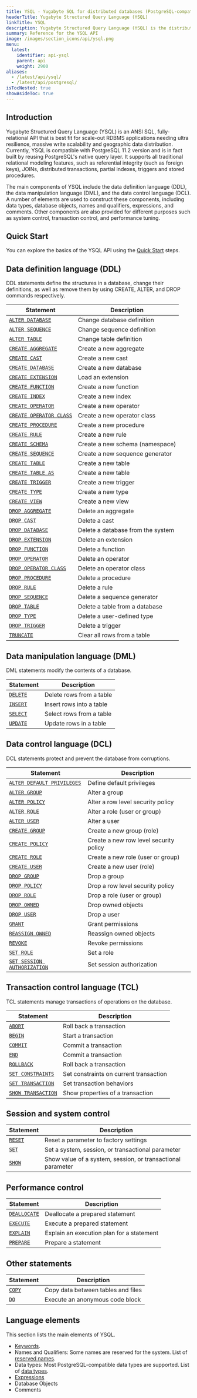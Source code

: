 ```yaml
---
title: YSQL - Yugabyte SQL for distributed databases (PostgreSQL-compatible)
headerTitle: Yugabyte Structured Query Language (YSQL)
linkTitle: YSQL
description: Yugabyte Structured Query Language (YSQL) is the distributed SQL API for PostgreSQL-compatible YugabyteDB.
summary: Reference for the YSQL API
image: /images/section_icons/api/ysql.png
menu:
  latest:
    identifier: api-ysql
    parent: api
    weight: 2900
aliases:
  - /latest/api/ysql/
  - /latest/api/postgresql/
isTocNested: true
showAsideToc: true
---
```


## Introduction

Yugabyte Structured Query Language (YSQL) is an ANSI SQL, fully-relational API that is best fit for scale-out RDBMS applications needing ultra resilience, massive write scalability and geographic data distribution. Currently, YSQL is compatible with PostgreSQL 11.2 version and is in fact built by reusing PostgreSQL's native query layer. It supports all traditional relational modeling features, such as referential integrity (such as foreign keys), JOINs, distributed transactions, partial indexes, triggers and stored procedures.

The main components of YSQL include the data definition language (DDL), the data manipulation language (DML), and the data control language (DCL). A number of elements are used to construct these components, including data types, database objects, names and qualifiers, expressions, and comments. Other components are also provided for different purposes such as system control, transaction control, and performance tuning.

## Quick Start

You can explore the basics of the YSQL API using the [Quick Start](../../quick-start/explore-ysql) steps.

## Data definition language (DDL)

DDL statements define the structures in a database, change their definitions, as well as remove them by using CREATE, ALTER, and DROP commands respectively.

| Statement | Description |
|-----------|-------------|
| [`ALTER DATABASE`](commands/ddl_alter_db) | Change database definition |
| [`ALTER SEQUENCE`](commands/ddl_alter_sequence) | Change sequence definition |
| [`ALTER TABLE`](commands/ddl_alter_table) | Change table definition |
| [`CREATE AGGREGATE`](commands/ddl_create_aggregate) | Create a new aggregate |
| [`CREATE CAST`](commands/ddl_create_cast) | Create a new cast |
| [`CREATE DATABASE`](commands/ddl_create_database) | Create a new database |
| [`CREATE EXTENSION`](commands/ddl_create_extension) | Load an extension |
| [`CREATE FUNCTION`](commands/ddl_create_function) | Create a new function |
| [`CREATE INDEX`](commands/ddl_create_index) | Create a new index |
| [`CREATE OPERATOR`](commands/ddl_create_operator) | Create a new operator |
| [`CREATE OPERATOR CLASS`](commands/ddl_create_operator_class) | Create a new operator class |
| [`CREATE PROCEDURE`](commands/ddl_create_procedure) | Create a new procedure |
| [`CREATE RULE`](commands/ddl_create_rule) | Create a new rule |
| [`CREATE SCHEMA`](commands/ddl_create_schema) | Create a new schema (namespace) |
| [`CREATE SEQUENCE`](commands/ddl_create_sequence) | Create a new sequence generator |
| [`CREATE TABLE`](commands/ddl_create_table) | Create a new table |
| [`CREATE TABLE AS`](commands/ddl_create_table_as) | Create a new table |
| [`CREATE TRIGGER`](commands/ddl_create_trigger) | Create a new trigger |
| [`CREATE TYPE`](commands/ddl_create_type) | Create a new type |
| [`CREATE VIEW`](commands/ddl_create_view) | Create a new view |
| [`DROP AGGREGATE`](commands/ddl_drop_aggregate) | Delete an aggregate |
| [`DROP CAST`](commands/ddl_drop_cast) | Delete a cast |
| [`DROP DATABASE`](commands/ddl_drop_database) | Delete a database from the system |
| [`DROP EXTENSION`](commands/ddl_drop_extension) | Delete an extension |
| [`DROP FUNCTION`](commands/ddl_drop_function) | Delete a function |
| [`DROP OPERATOR`](commands/ddl_drop_operator) | Delete an operator |
| [`DROP OPERATOR CLASS`](commands/ddl_drop_operator_class) | Delete an operator class |
| [`DROP PROCEDURE`](commands/ddl_drop_procedure) | Delete a procedure |
| [`DROP RULE`](commands/ddl_drop_rule) | Delete a rule |
| [`DROP SEQUENCE`](commands/ddl_drop_sequence) | Delete a sequence generator |
| [`DROP TABLE`](commands/ddl_drop_table) | Delete a table from a database |
| [`DROP TYPE`](commands/ddl_drop_type) | Delete a user-defined type |
| [`DROP TRIGGER`](commands/ddl_drop_trigger) | Delete a trigger |
| [`TRUNCATE`](commands/ddl_truncate) | Clear all rows from a table |

## Data manipulation language (DML)

DML statements modify the contents of a database.

| Statement | Description |
|-----------|-------------|
| [`DELETE`](commands/dml_delete) | Delete rows from a table |
| [`INSERT`](commands/dml_insert) | Insert rows into a table |
| [`SELECT`](commands/dml_select) | Select rows from a table |
| [`UPDATE`](commands/dml_update) | Update rows in a table |

## Data control language (DCL)

DCL statements protect and prevent the database from corruptions.

| Statement | Description |
|-----------|-------------|
| [`ALTER DEFAULT PRIVILEGES`](commands/dcl_alter_default_privileges) | Define default privileges |
| [`ALTER GROUP`](commands/dcl_alter_group) | Alter a group |
| [`ALTER POLICY`](commands/dcl_alter_policy) | Alter a row level security policy |
| [`ALTER ROLE`](commands/dcl_alter_role) | Alter a role (user or group) |
| [`ALTER USER`](commands/dcl_alter_user) | Alter a user |
| [`CREATE GROUP`](commands/dcl_create_group) | Create a new group (role) |
| [`CREATE POLICY`](commands/dcl_create_policy) | Create a new row level security policy |
| [`CREATE ROLE`](commands/dcl_create_role) | Create a new role (user or group) |
| [`CREATE USER`](commands/dcl_create_user) | Create a new user (role) |
| [`DROP GROUP`](commands/dcl_drop_group) | Drop a group |
| [`DROP POLICY`](commands/dcl_drop_policy) | Drop a row level security policy |
| [`DROP ROLE`](commands/dcl_drop_role) | Drop a role (user or group) |
| [`DROP OWNED`](commands/dcl_drop_owned) | Drop owned objects |
| [`DROP USER`](commands/dcl_drop_user) | Drop a user |
| [`GRANT`](commands/dcl_grant) | Grant permissions |
| [`REASSIGN OWNED`](commands/dcl_reassign_owned) | Reassign owned objects |
| [`REVOKE`](commands/dcl_revoke) | Revoke permissions |
| [`SET ROLE`](commands/dcl_set_role) | Set a role |
| [`SET SESSION AUTHORIZATION`](commands/dcl_set_session_authorization) | Set session authorization |

## Transaction control language (TCL)

TCL statements manage transactions of operations on the database.

| Statement | Description |
|-----------|-------------|
| [`ABORT`](commands/txn_abort) | Roll back a transaction |
| [`BEGIN`](commands/txn_begin) | Start a transaction |
| [`COMMIT`](commands/txn_commit) | Commit a transaction |
| [`END`](commands/txn_end) | Commit a transaction |
| [`ROLLBACK`](commands/txn_rollback) | Roll back a transaction |
| [`SET CONSTRAINTS`](commands/txn_set_constraints) | Set constraints on current transaction|
| [`SET TRANSACTION`](commands/txn_set) | Set transaction behaviors |
| [`SHOW TRANSACTION`](commands/txn_show) | Show properties of a transaction |

## Session and system control

| Statement | Description |
|-----------|-------------|
| [`RESET`](commands/cmd_reset) | Reset a parameter to factory settings |
| [`SET`](commands/cmd_set) | Set a system, session, or transactional parameter |
| [`SHOW`](commands/cmd_show) | Show value of a system, session, or transactional parameter |

## Performance control

| Statement | Description |
|-----------|-------------|
| [`DEALLOCATE`](commands/perf_deallocate) | Deallocate a prepared statement |
| [`EXECUTE`](commands/perf_execute) | Execute a prepared statement |
| [`EXPLAIN`](commands/perf_explain) | Explain an execution plan for a statement |
| [`PREPARE`](commands/perf_prepare) | Prepare a statement |

## Other statements

| Statement | Description |
|-----------|-------------|
| [`COPY`](commands/cmd_copy) | Copy data between tables and files |
| [`DO`](commands/cmd_do) | Execute an anonymous code block |

## Language elements

This section lists the main elements of YSQL.

- [Keywords](keywords).
- Names and Qualifiers: Some names are reserved for the system. List of [reserved names](reserved_names).
- Data types: Most PostgreSQL-compatible data types are supported. List of [data types](datatypes).
- [Expressions](exprs)
- Database Objects
- Comments

